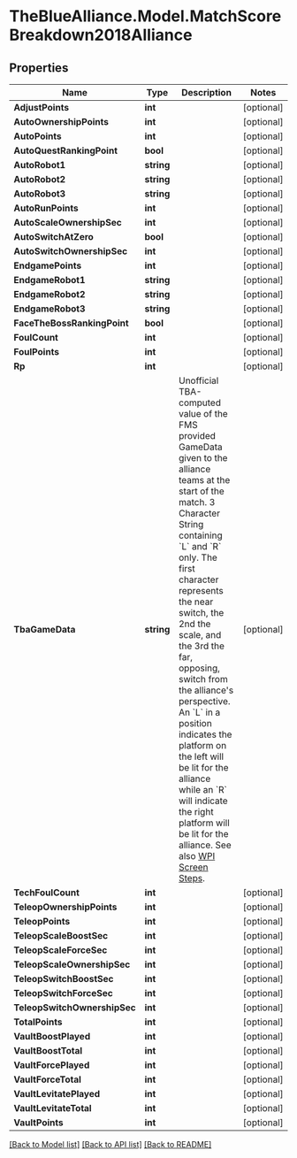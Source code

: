 # TheBlueAlliance.Model.MatchScoreBreakdown2018Alliance

## Properties

Name | Type | Description | Notes
------------ | ------------- | ------------- | -------------
**AdjustPoints** | **int** |  | [optional] 
**AutoOwnershipPoints** | **int** |  | [optional] 
**AutoPoints** | **int** |  | [optional] 
**AutoQuestRankingPoint** | **bool** |  | [optional] 
**AutoRobot1** | **string** |  | [optional] 
**AutoRobot2** | **string** |  | [optional] 
**AutoRobot3** | **string** |  | [optional] 
**AutoRunPoints** | **int** |  | [optional] 
**AutoScaleOwnershipSec** | **int** |  | [optional] 
**AutoSwitchAtZero** | **bool** |  | [optional] 
**AutoSwitchOwnershipSec** | **int** |  | [optional] 
**EndgamePoints** | **int** |  | [optional] 
**EndgameRobot1** | **string** |  | [optional] 
**EndgameRobot2** | **string** |  | [optional] 
**EndgameRobot3** | **string** |  | [optional] 
**FaceTheBossRankingPoint** | **bool** |  | [optional] 
**FoulCount** | **int** |  | [optional] 
**FoulPoints** | **int** |  | [optional] 
**Rp** | **int** |  | [optional] 
**TbaGameData** | **string** | Unofficial TBA-computed value of the FMS provided GameData given to the alliance teams at the start of the match. 3 Character String containing &#x60;L&#x60; and &#x60;R&#x60; only. The first character represents the near switch, the 2nd the scale, and the 3rd the far, opposing, switch from the alliance&#39;s perspective. An &#x60;L&#x60; in a position indicates the platform on the left will be lit for the alliance while an &#x60;R&#x60; will indicate the right platform will be lit for the alliance. See also [WPI Screen Steps](https://wpilib.screenstepslive.com/s/currentCS/m/getting_started/l/826278-2018-game-data-details). | [optional] 
**TechFoulCount** | **int** |  | [optional] 
**TeleopOwnershipPoints** | **int** |  | [optional] 
**TeleopPoints** | **int** |  | [optional] 
**TeleopScaleBoostSec** | **int** |  | [optional] 
**TeleopScaleForceSec** | **int** |  | [optional] 
**TeleopScaleOwnershipSec** | **int** |  | [optional] 
**TeleopSwitchBoostSec** | **int** |  | [optional] 
**TeleopSwitchForceSec** | **int** |  | [optional] 
**TeleopSwitchOwnershipSec** | **int** |  | [optional] 
**TotalPoints** | **int** |  | [optional] 
**VaultBoostPlayed** | **int** |  | [optional] 
**VaultBoostTotal** | **int** |  | [optional] 
**VaultForcePlayed** | **int** |  | [optional] 
**VaultForceTotal** | **int** |  | [optional] 
**VaultLevitatePlayed** | **int** |  | [optional] 
**VaultLevitateTotal** | **int** |  | [optional] 
**VaultPoints** | **int** |  | [optional] 

[[Back to Model list]](../../README.md#documentation-for-models) [[Back to API list]](../../README.md#documentation-for-api-endpoints) [[Back to README]](../../README.md)

